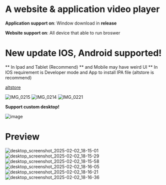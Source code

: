# A website & application video player

**Application support on**: Window download in **release**


**Website support on**: All device that able to run broswer

# New update IOS, Android supported!
** In Ipad and Tablet (Recommend) ** and Mobile may have weird UI
** In IOS requirement is Developer mode and App to install IPA file (altstore is recommend)

[altstore](https://altstore.io/)



![IMG_0215](https://github.com/user-attachments/assets/b614af84-ed3f-45c4-8c43-4677e582dff8)
![IMG_0214](https://github.com/user-attachments/assets/61ac68a5-d171-4bad-8ce0-0d660386802c)
![IMG_0221](https://github.com/user-attachments/assets/05002039-218f-47dc-ba89-254094811c29)


**Support custom desktop!**


![image](https://github.com/user-attachments/assets/9ddf931c-fa10-49bf-8c0e-af3655709342)

# Preview

![desktop_screenshot_2025-02-02_18-15-01](https://github.com/user-attachments/assets/b44feba2-cbe1-41e2-bb0b-f4af8234a2f2)
![desktop_screenshot_2025-02-02_18-15-29](https://github.com/user-attachments/assets/00861ba8-0b89-4009-9435-50238a219322)
![desktop_screenshot_2025-02-02_18-15-58](https://github.com/user-attachments/assets/046f260c-cf88-4618-a623-3c3775e7f2dd)
![desktop_screenshot_2025-02-02_18-16-05](https://github.com/user-attachments/assets/932ea7e8-711b-49de-9be7-db74cb970865)
![desktop_screenshot_2025-02-02_18-16-21](https://github.com/user-attachments/assets/bd32b33f-1b32-496d-b8b0-029c7e5cf72f)
![desktop_screenshot_2025-02-02_18-16-36](https://github.com/user-attachments/assets/10529cc3-39d8-45c4-bf30-97e6759303c1)
